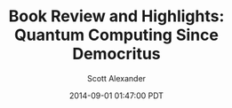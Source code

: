 ---
layout: podcast
title: "Book Review and Highlights: Quantum Computing Since Democritus"
author: Scott Alexander
description: https://slatestarcodex.com/2014/09/01/book-review-and-highlights-quantum-computing-since-democritus/
date: 2014-09-01 01:47:00 PDT
length: 3915890
duration: 979
guid: book-review-and-highlights-quantum-computing-since-democritus
---